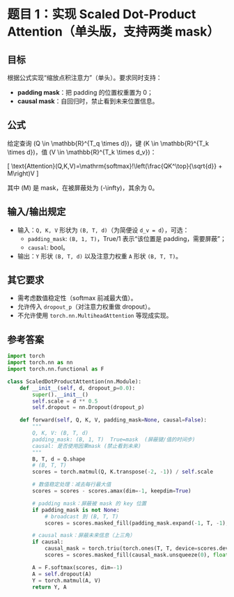 # 题目 1：实现 Scaled Dot-Product Attention（单头版，支持两类 mask）

## 目标

根据公式实现“缩放点积注意力”（单头）。要求同时支持：

- **padding mask**：把 padding 的位置权重置为 0；
- **causal mask**：自回归时，禁止看到未来位置信息。

## 公式

给定查询 \(Q \in \mathbb{R}^{T_q \times d}\)，键 \(K \in \mathbb{R}^{T_k \times d}\)，值 \(V \in \mathbb{R}^{T_k \times d_v}\)：

\[
\text{Attention}(Q,K,V)=\mathrm{softmax}\!\left(\frac{QK^\top}{\sqrt{d}} + M\right)V
\]

其中 \(M\) 是 mask，在被屏蔽处为 \(-\infty\)，其余为 0。

## 输入/输出规定

- 输入：`Q, K, V` 形状为 `(B, T, d)`（为简便设 `d_v = d`），可选：
  - `padding_mask`: `(B, 1, T)`，True/1 表示“该位置是 padding，需要屏蔽”；
  - `causal`: bool。
- 输出：`Y` 形状 `(B, T, d)` 以及注意力权重 `A` 形状 `(B, T, T)`。

## 其它要求

- 需考虑数值稳定性（softmax 前减最大值）。
- 允许传入 `dropout_p`（对注意力权重做 dropout）。
- 不允许使用 `torch.nn.MultiheadAttention` 等现成实现。

## 参考答案

```python
import torch
import torch.nn as nn
import torch.nn.functional as F

class ScaledDotProductAttention(nn.Module):
    def __init__(self, d, dropout_p=0.0):
        super().__init__()
        self.scale = d ** 0.5
        self.dropout = nn.Dropout(dropout_p)

    def forward(self, Q, K, V, padding_mask=None, causal=False):
        """
        Q, K, V: (B, T, d)
        padding_mask: (B, 1, T)  True=mask  (屏蔽键/值的时间步)
        causal: 是否使用因果mask (禁止看到未来)
        """
        B, T, d = Q.shape
        # (B, T, T)
        scores = torch.matmul(Q, K.transpose(-2, -1)) / self.scale

        # 数值稳定处理：减去每行最大值
        scores = scores - scores.amax(dim=-1, keepdim=True)

        # padding mask：屏蔽被 mask 的 key 位置
        if padding_mask is not None:
            # broadcast 到 (B, T, T)
            scores = scores.masked_fill(padding_mask.expand(-1, T, -1), float('-inf'))

        # causal mask：屏蔽未来信息（上三角）
        if causal:
            causal_mask = torch.triu(torch.ones(T, T, device=scores.device, dtype=torch.bool), diagonal=1)
            scores = scores.masked_fill(causal_mask.unsqueeze(0), float('-inf'))

        A = F.softmax(scores, dim=-1)
        A = self.dropout(A)
        Y = torch.matmul(A, V)
        return Y, A
```
